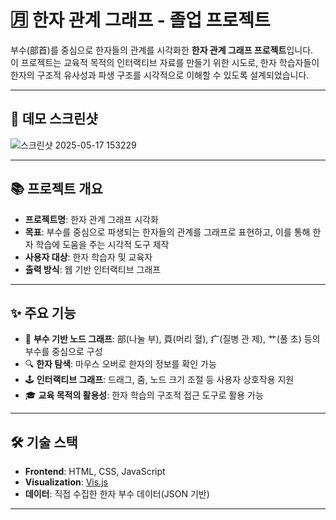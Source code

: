 # 🈷️ 한자 관계 그래프 - 졸업 프로젝트

부수(部首)를 중심으로 한자들의 관계를 시각화한 **한자 관계 그래프 프로젝트**입니다.  
이 프로젝트는 교육적 목적의 인터랙티브 자료를 만들기 위한 시도로, 한자 학습자들이 한자의 구조적 유사성과 파생 구조를 시각적으로 이해할 수 있도록 설계되었습니다.

---

## 📸 데모 스크린샷

![스크린샷 2025-05-17 153229](https://github.com/user-attachments/assets/49b7b296-bde5-4456-a551-f92363b2fffd)

---

## 📚 프로젝트 개요

- **프로젝트명**: 한자 관계 그래프 시각화
- **목표**: 부수를 중심으로 파생되는 한자들의 관계를 그래프로 표현하고, 이를 통해 한자 학습에 도움을 주는 시각적 도구 제작
- **사용자 대상**: 한자 학습자 및 교육자
- **출력 방식**: 웹 기반 인터랙티브 그래프

---

## ✨ 주요 기능

- 🧩 **부수 기반 노드 그래프**: 部(나눌 부), 頁(머리 혈), 疒(질병 관 제), 艹(풀 초) 등의 부수를 중심으로 구성
- 🔍 **한자 탐색**: 마우스 오버로 한자의 정보를 확인 가능
- 🕹️ **인터랙티브 그래프**: 드래그, 줌, 노드 크기 조절 등 사용자 상호작용 지원
- 🎓 **교육 목적의 활용성**: 한자 학습의 구조적 접근 도구로 활용 가능

---

## 🛠️ 기술 스택

- **Frontend**: HTML, CSS, JavaScript
- **Visualization**: [Vis.js](https://visjs.org/)
- **데이터**: 직접 수집한 한자 부수 데이터(JSON 기반)

---

